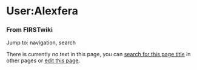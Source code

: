 

# User:Alexfera

### From FIRSTwiki

Jump to: navigation, search

There is currently no text in this page, you can [search for this page
title](/index.php/Special:Search/Alexfera "Special:Search/Alexfera" ) in other
pages or [edit this
page](http://www.firstwiki.net/index.php?title=User:Alexfera&action=edit
"http://www.firstwiki.net/index.php?title=User:Alexfera&action=edit" ).

